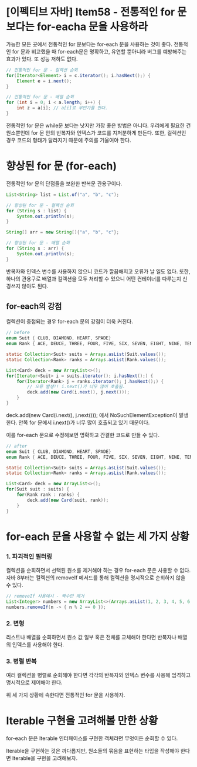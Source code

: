 # [이펙티브 자바] Item58 - 전통적인 for 문보다는 for-eacha 문을 사용하라

가능한 모든 곳에서 전통적인 for 문보다는 for-each 문을 사용하는 것이 좋다. 전통적인 for 문과 비교했을 때 for-each문은 명확하고, 유연할 뿐아니라 버그를 예방해주는 효과가 있다. 또 성능 저하도 없다.

```java
// 전통적인 for 문 - 컬렉션 순회
for(Iterator<Element> i = c.iterator(); i.hasNext();) {
    Element e = i.next();
}
```

```java
// 전통적인 for 문 - 배열 순회
for (int i = 0; i < a.length; i++) {
    int z = a[i]; // a[i]로 무언가를 한다.
}
```

전통적인 for 문은 while문 보다는 낫지만 가장 좋은 방법은 아니다. 우리에게 필요한 건 원소뿐인데 for 문 안의 반복자와 인덱스가 코드를 지저분하게 만든다. 또한, 컬렉션인 경우 코드의 형태가 달라지기 때문에 주의를 기울여야 한다.

# 향상된 for 문 (for-each)

전통적인 for 문의 단점들을 보완한 반복문 관용구이다.

```java
List<String> list = List.of("a", "b", "c");

// 향상된 for 문 - 컬렉션 순회
for (String s : list) {
	System.out.println(s);
}
```

```java
String[] arr = new String[]{"a", "b", "c"};

// 향상된 for 문 - 배열 순회
for (String s : arr) {
	System.out.println(s);
}
```

반복자와 인덱스 변수를 사용하지 않으니 코드가 깔끔해지고 오류가 날 일도 없다. 또한, 하나의 관용구로 배열과 컬렉션을 모두 처리할 수 있으니 어떤 컨테이너를 다루는지 신경쓰지 않아도 된다.

## for-each의 강점

컬렉션이 중첩되는 경우 for-each 문의 강점이 더욱 커진다. 

```java
// before
enum Suit { CLUB, DIAMOND, HEART, SPADE}
enum Rank { ACE, DEUCE, THREE, FOUR, FIVE, SIX, SEVEN, EIGHT, NINE, TEN, JACK, QUEEN, KING}

static Collection<Suit> suits = Arrays.asList(Suit.values());
static Collection<Rank> ranks = Arrays.asList(Rank.values());

List<Card> deck = new ArrayList<>();
for(Iterator<Suit> i = suits.iterator(); i.hasNext();) {
    for(Iterator<Rank> j = ranks.iterator(); j.hasNext();) {
        // 오류 발생!! i.next()가 너무 많이 호출됨.
        deck.add(new Card(i.next(), j.next()));
    }
}
```

deck.add(new Card(i.next(), j.next())); 에서 NoSuchElementException이 발생한다. 안쪽 for 문에서 i.next()가 너무 많이 호출되고 있기 때문이다.

이를 for-each 문으로 수정해보면 명확하고 간결한 코드로 만들 수 있다.

```java
// after
enum Suit { CLUB, DIAMOND, HEART, SPADE}
enum Rank { ACE, DEUCE, THREE, FOUR, FIVE, SIX, SEVEN, EIGHT, NINE, TEN, JACK, QUEEN, KING}

static Collection<Suit> suits = Arrays.asList(Suit.values());
static Collection<Rank> ranks = Arrays.asList(Rank.values());

List<Card> deck = new ArrayList<>();
for(Suit suit : suits) {
    for(Rank rank : ranks) {
        deck.add(new Card(suit, rank));   
    }
}
```

# for-each 문을 사용할 수 없는 세 가지 상황

### 1. 파괴적인 필터링

컬렉션을 순회하면서 선택된 원소를 제거해야 하는 경우 for-each 문은 사용할 수 없다. 자바 8부터는 컬렉션의 removeIf 메서드를 통해 컬렉션을 명시적으로 순회하지 않을 수 있다.

```java
// removeIf 사용예시 - 짝수만 제거
List<Integer> numbers = new ArrayList<>(Arrays.asList(1, 2, 3, 4, 5, 6, 7, 8, 9));
numbers.removeIf(n -> { n % 2 == 0 });
```

### 2. 변형

리스트나 배열을 순회하면서 원소 값 일부 혹은 전체를 교체해야 한다면 반복자나 배열의 인덱스를 사용해야 한다.

### 3. 병렬 반복

여러 컬렉션을 병렬로 순회해야 한다면 각각의 반복자와 인덱스 변수를 사용해 엄격하고 명시적으로 제어해야 한다.

위 세 가지 상황에 속한다면 전통적인 for 문을 사용하자.

# Iterable 구현을 고려해볼 만한 상황

for-each 문은 Iterable 인터페이스를 구현한 객체라면 무엇이든 순회할 수 있다.

Iterable을 구현하는 것은 까다롭지만, 원소들의 묶음을 표현하는 타입을 작성해야 한다면 Iterable을 구현을 고려해보자.